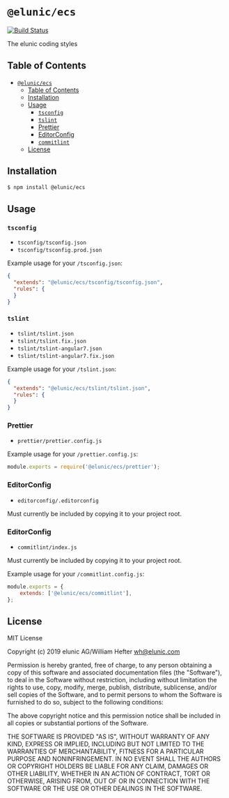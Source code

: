 # `@elunic/ecs`

[![Build Status](https://travis-ci.org/elunic/ecs.svg?branch=master)](https://travis-ci.org/elunic/ecs)

The elunic coding styles

## Table of Contents

- [`@elunic/ecs`](#elunicecs)
  - [Table of Contents](#table-of-contents)
  - [Installation](#installation)
  - [Usage](#usage)
    - [`tsconfig`](#tsconfig)
    - [`tslint`](#tslint)
    - [Prettier](#prettier)
    - [EditorConfig](#editorconfig)
    - [`commitlint`](#commitlint)
  - [License](#license)

## Installation

```bash
$ npm install @elunic/ecs
```


## Usage

### `tsconfig`

* `tsconfig/tsconfig.json`
* `tsconfig/tsconfig.prod.json`

Example usage for your `/tsconfig.json`:
```json
{
  "extends": "@elunic/ecs/tsconfig/tsconfig.json",
  "rules": {
  }
}
```

### `tslint`

* `tslint/tslint.json`
* `tslint/tslint.fix.json`
* `tslint/tslint-angular7.json`
* `tslint/tslint-angular7.fix.json`

Example usage for your `/tslint.json`:
```json
{
  "extends": "@elunic/ecs/tslint/tslint.json",
  "rules": {
  }
}
```

### Prettier

* `prettier/prettier.config.js`

Example usage for your `/prettier.config.js`:
```javascript
module.exports = require('@elunic/ecs/prettier');
```

### EditorConfig

* `editorconfig/.editorconfig`

Must currently be included by copying it to your project root.

### EditorConfig

* `commitlint/index.js`

Must currently be included by copying it to your project root.

Example usage for your `/commitlint.config.js`:
```javascript
module.exports = {
	extends: ['@elunic/ecs/commitlint'],
};
```


## License

MIT License

Copyright (c) 2019 elunic AG/William Hefter <wh@elunic.com>

Permission is hereby granted, free of charge, to any person obtaining a copy
of this software and associated documentation files (the "Software"), to deal
in the Software without restriction, including without limitation the rights
to use, copy, modify, merge, publish, distribute, sublicense, and/or sell
copies of the Software, and to permit persons to whom the Software is
furnished to do so, subject to the following conditions:

The above copyright notice and this permission notice shall be included in all
copies or substantial portions of the Software.

THE SOFTWARE IS PROVIDED "AS IS", WITHOUT WARRANTY OF ANY KIND, EXPRESS OR
IMPLIED, INCLUDING BUT NOT LIMITED TO THE WARRANTIES OF MERCHANTABILITY,
FITNESS FOR A PARTICULAR PURPOSE AND NONINFRINGEMENT. IN NO EVENT SHALL THE
AUTHORS OR COPYRIGHT HOLDERS BE LIABLE FOR ANY CLAIM, DAMAGES OR OTHER
LIABILITY, WHETHER IN AN ACTION OF CONTRACT, TORT OR OTHERWISE, ARISING FROM,
OUT OF OR IN CONNECTION WITH THE SOFTWARE OR THE USE OR OTHER DEALINGS IN THE
SOFTWARE.
